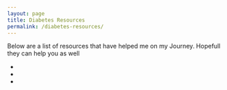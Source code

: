 ```yaml
---
layout: page
title: Diabetes Resources
permalink: /diabetes-resources/
---
```


Below are a list of resources that have helped me on my Journey.  Hopefull they can help you as well

- 
- 
- 